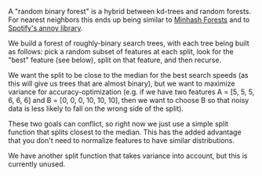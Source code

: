 A "random binary forest" is a hybrid between kd-trees and random forests.
For nearest neighbors this ends up being similar to [Minhash Forests](https://github.com/ekzhu/datasketch) and to
[Spotify's annoy library](https://github.com/spotify/annoy).

We build a forest of roughly-binary search trees, with each tree being
built as follows: pick a random subset of features at each split, look for
the "best" feature (see below), split on that feature, and then recurse.

We want the split to be close to the median for the best search speeds (as
this will give us trees that are almost binary), but we want to maximize
variance for accuracy-optimization (e.g. if we have two features
A = [5, 5, 5, 6, 6, 6] and B = [0, 0, 0, 10, 10, 10], then we want to choose
B so that noisy data is less likely to fall on the wrong side of the split).

These two goals can conflict, so right now we just use a simple split
function that splits closest to the median. This has the added advantage that
you don't need to normalize features to have similar distributions.

We have another split function that takes variance into account, but this is
currently unused.
